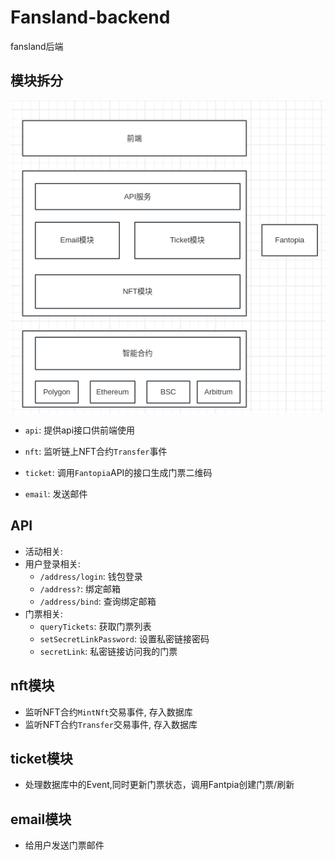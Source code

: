 # Fansland-backend
fansland后端


## 模块拆分


![](./docs/imgs/fansland-arch.png)

- `api`: 提供api接口供前端使用

- `nft`: 监听链上NFT合约`Transfer`事件

- `ticket`: 调用`Fantopia`API的接口生成门票二维码

- `email`: 发送邮件


## API

- 活动相关:
  <!-- - `queryEventsInfo`: 查询活动信息 -->
- 用户登录相关:
  - `/address/login`: 钱包登录
  - `/address?`: 绑定邮箱
  - `/address/bind`: 查询绑定邮箱
- 门票相关:
  - `queryTickets`: 获取门票列表
  <!-- - `queryTicketQrCode`: 查询门票二维码 -->
  - `setSecretLinkPassword`: 设置私密链接密码
  - `secretLink`: 私密链接访问我的门票


## nft模块

- 监听NFT合约`MintNft`交易事件, 存入数据库
- 监听NFT合约`Transfer`交易事件, 存入数据库

## ticket模块

- 处理数据库中的Event,同时更新门票状态，调用Fantpia创建门票/刷新

## email模块

- 给用户发送门票邮件
